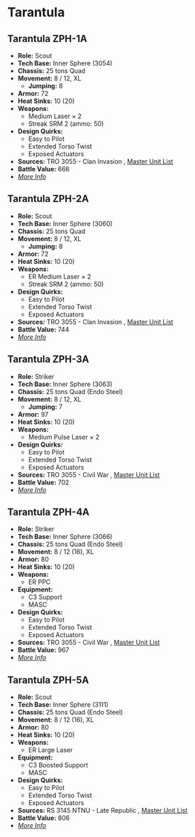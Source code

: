 # Tarantula 

## Tarantula ZPH-1A 

- **Role:** Scout 
- **Tech Base:** Inner Sphere (3054) 
- **Chassis:** 25 tons Quad 
- **Movement:** 8 / 12, XL 
  - **Jumping:** 8 
- **Armor:** 72 
- **Heat Sinks:** 10 (20) 
- **Weapons:** 
  - Medium Laser × 2 
  - Streak SRM 2 (ammo: 50) 
- **Design Quirks:** 
  - Easy to Pilot 
  - Extended Torso Twist 
  - Exposed Actuators 
- **Sources:** TRO 3055 - Clan Invasion , [Master Unit List](http://masterunitlist.info/Unit/Details/3160/tarantula-zph-1) 
- **Battle Value:** 666 
- [*More Info*](tarantula/tarantula_zph-1a.md) 

## Tarantula ZPH-2A 

- **Role:** Scout 
- **Tech Base:** Inner Sphere (3060) 
- **Chassis:** 25 tons Quad 
- **Movement:** 8 / 12, XL 
  - **Jumping:** 8 
- **Armor:** 72 
- **Heat Sinks:** 10 (20) 
- **Weapons:** 
  - ER Medium Laser × 2 
  - Streak SRM 2 (ammo: 50) 
- **Design Quirks:** 
  - Easy to Pilot 
  - Extended Torso Twist 
  - Exposed Actuators 
- **Sources:** TRO 3055 - Clan Invasion , [Master Unit List](http://masterunitlist.info/Unit/Details/3161/tarantula-zph-2a) 
- **Battle Value:** 744 
- [*More Info*](tarantula/tarantula_zph-2a.md) 

## Tarantula ZPH-3A 

- **Role:** Striker 
- **Tech Base:** Inner Sphere (3063) 
- **Chassis:** 25 tons Quad (Endo Steel) 
- **Movement:** 8 / 12, XL 
  - **Jumping:** 7 
- **Armor:** 97 
- **Heat Sinks:** 10 (20) 
- **Weapons:** 
  - Medium Pulse Laser × 2 
- **Design Quirks:** 
  - Easy to Pilot 
  - Extended Torso Twist 
  - Exposed Actuators 
- **Sources:** TRO 3055 - Civil War , [Master Unit List](http://masterunitlist.info/Unit/Details/3162/tarantula-zph-3a) 
- **Battle Value:** 702 
- [*More Info*](tarantula/tarantula_zph-3a.md) 

## Tarantula ZPH-4A 

- **Role:** Striker 
- **Tech Base:** Inner Sphere (3066) 
- **Chassis:** 25 tons Quad (Endo Steel) 
- **Movement:** 8 / 12 (16), XL 
- **Armor:** 80 
- **Heat Sinks:** 10 (20) 
- **Weapons:** 
  - ER PPC 
- **Equipment:** 
  - C3 Support 
  - MASC 
- **Design Quirks:** 
  - Easy to Pilot 
  - Extended Torso Twist 
  - Exposed Actuators 
- **Sources:** TRO 3055 - Civil War , [Master Unit List](http://masterunitlist.info/Unit/Details/3163/tarantula-zph-4a) 
- **Battle Value:** 967 
- [*More Info*](tarantula/tarantula_zph-4a.md) 

## Tarantula ZPH-5A 

- **Role:** Scout 
- **Tech Base:** Inner Sphere (3111) 
- **Chassis:** 25 tons Quad (Endo Steel) 
- **Movement:** 8 / 12 (16), XL 
- **Armor:** 80 
- **Heat Sinks:** 10 (20) 
- **Weapons:** 
  - ER Large Laser 
- **Equipment:** 
  - C3 Boosted Support 
  - MASC 
- **Design Quirks:** 
  - Easy to Pilot 
  - Extended Torso Twist 
  - Exposed Actuators 
- **Sources:** RS 3145 NTNU - Late Republic , [Master Unit List](http://masterunitlist.info/Unit/Details/6941/tarantula-zph-5a) 
- **Battle Value:** 806 
- [*More Info*](tarantula/tarantula_zph-5a.md) 

